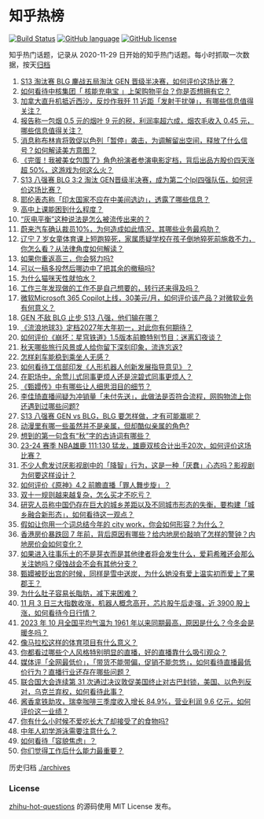 # 知乎热榜
[![Build Status](https://github.com/ToWeLong/zhihu-hot-questions/workflows/CI/badge.svg)](https://github.com/ToWeLong/zhihu-hot-questions/actions)
[![GitHub language](https://img.shields.io/badge/language-golang-orange.svg)](https://golang.org/)
[![GitHub license](https://img.shields.io/github/license/ToWeLong/zhihu-hot-questions)](https://github.com/ToWeLong/zhihu-hot-questions/blob/main/LICENSE)

知乎热门话题，记录从 2020-11-29 日开始的知乎热门话题。每小时抓取一次数据，按天[归档](./archives)

<!-- BEGIN -->

1. [S13 淘汰赛 BLG 鏖战五局淘汰 GEN 晋级半决赛，如何评价这场比赛？](https://www.zhihu.com/question/628940399)
1. [如何看待中核集团「 核能充电宝 」上架购物平台？你是否想拥有它？](https://www.zhihu.com/question/628633584)
1. [加拿大直升机抵近西沙，反炒作我歼 11 近距「发射干扰弹」，有哪些信息值得关注？](https://www.zhihu.com/question/628939227)
1. [报告称一包烟 0.5 元的烟叶 9 元的税，利润率超六成，烟农毛收入 0.45 元，哪些信息值得关注？](https://www.zhihu.com/question/628926775)
1. [消息称布林肯将敦促以色列「暂停」袭击，为调解留出空间，释放了什么信号？如何解读美方意图？](https://www.zhihu.com/question/628971521)
1. [《完蛋！我被美女包围了》角色扮演者参演电影定档，背后出品方股价四天涨超 50%，这游戏为何这么火？](https://www.zhihu.com/question/628920076)
1. [S13 八强赛 BLG 3:2 淘汰 GEN晋级半决赛，成为第二个lpl四强队伍，如何评价这场比赛？](https://www.zhihu.com/question/628969326)
1. [耶伦表态称「印太国家不应在中美间选边」，透露了哪些信息？](https://www.zhihu.com/question/628934066)
1. [高中上课能困到什么程度？](https://www.zhihu.com/question/628294449)
1. [“灰电平衡”这种说法是怎么被流传出来的？](https://www.zhihu.com/question/628806176)
1. [蔚来汽车确认裁员10%，为何造成如此情况，其哪些业务最鸡肋？](https://www.zhihu.com/question/628911202)
1. [辽宁 7 岁女童体育课上短跑猝死，家属质疑学校在孩子倒地猝死前施救不力，你怎么看？从法律角度如何解读？](https://www.zhihu.com/question/628923249)
1. [如果你重返高三，你会努力吗?](https://www.zhihu.com/question/628699132)
1. [可以一稿多投然后哪边中了把其余的撤稿吗?](https://www.zhihu.com/question/628367427)
1. [为什么猫咪天性就怕水？](https://www.zhihu.com/question/620095983)
1. [工作三年发现做的工作不是自己想要的，转行还来得及吗？](https://www.zhihu.com/question/622550101)
1. [微软Microsoft 365 Copilot上线，30美元/月，如何评价该产品？对微软业务有何意义？](https://www.zhihu.com/question/628841476)
1. [GEN 不敌 BLG 止步 S13 八强，他们输在哪？](https://www.zhihu.com/question/628971595)
1. [《流浪地球3》定档2027年大年初一，对此你有何期待？](https://www.zhihu.com/question/628938846)
1. [如何评价《崩坏：星穹铁道》1.5版本前瞻特别节目：迷离幻夜谈？](https://www.zhihu.com/question/628958616)
1. [秋天哪些旅行风景或人给你留下深刻印象，流连忘返?](https://www.zhihu.com/question/622730963)
1. [怎样刹车能稳到乘坐人无感？](https://www.zhihu.com/question/628768743)
1. [如何看待工信部印发《人形机器人创新发展指导意见》？](https://www.zhihu.com/question/628812965)
1. [在职场中，余莺儿式同事更烦人还是浣碧式同事更烦人？](https://www.zhihu.com/question/628421541)
1. [《甄嬛传》中有哪些让人细思泪目的细节？](https://www.zhihu.com/question/628371993)
1. [李佳琦直播间疑为冲销量「未付先送」，此做法是否符合流程，网购物流上你还遇到过哪些问题?](https://www.zhihu.com/question/628933506)
1. [S13 八强赛 GEN vs BLG，BLG 要怎样做，才有可能赢呢？](https://www.zhihu.com/question/628482452)
1. [动漫里有哪一些虽然并不是亲属，但却酷似亲属的角色?](https://www.zhihu.com/question/628886226)
1. [想到的第一句含有“秋”字的古诗词有哪些？](https://www.zhihu.com/question/628939450)
1. [23-24 赛季 NBA雄鹿 111:130 猛龙，雄鹿双核合计出手20次，如何评价这场比赛？](https://www.zhihu.com/question/628760534)
1. [不少人愈发讨厌影视剧中的「降智」行为，这是一种「厌蠢」心态吗？影视剧为何要这样设计？](https://www.zhihu.com/question/628786967)
1. [如何评价《原神》4.2 前瞻直播「罪人舞步旋」？](https://www.zhihu.com/question/628966625)
1. [双十一规则越来越复杂，怎么买才不吃亏？](https://www.zhihu.com/question/355086181)
1. [研究人员称中国仍存在巨大的城乡差距以及不同城市形态的失衡，要构建「城乡融合新形态」，如何看待这一观点？](https://www.zhihu.com/question/628785924)
1. [假如让你用一个词总结今年的 city work，你会如何形容？为什么？](https://www.zhihu.com/question/625825078)
1. [香港房价暴跌回 7 年前，背后原因有哪些？给内地房价敲响了怎样的警钟？内地房价会如何变化？](https://www.zhihu.com/question/628840279)
1. [如果进入往事乐土的不是芽衣而是其他律者将会发生什么，爱莉希雅还会那么关注她吗？侵蚀战会不会有其他分支？](https://www.zhihu.com/question/549123777)
1. [甄嬛被贬出宫的时候，同样是雪中送炭，为什么她没有爱上温实初而爱上了果郡王？](https://www.zhihu.com/question/506885748)
1. [为什么肚子容易长脂肪，减下来困难？](https://www.zhihu.com/question/628427709)
1. [11 月 3 日三大指数收涨，机器人概念高开，芯片股午后走强，近 3900 股上涨，如何看待今日行情？](https://www.zhihu.com/question/628912903)
1. [2023 年 10 月全国平均气温为 1961 年以来同期最高，原因是什么？今冬会是暖冬吗？](https://www.zhihu.com/question/628933349)
1. [像马拉松这样的体育项目有什么意义？](https://www.zhihu.com/question/293430369)
1. [你都看过哪些个人风格特别明显的直播，好的直播靠什么吸引观众？](https://www.zhihu.com/question/628948568)
1. [媒体评「全网最低价」，「带货不能带偏，促销不能忽悠」，如何看待直播最低价行为？直播行业还存在哪些问题？](https://www.zhihu.com/question/628909991)
1. [联合国大会连续第 31 次通过决议敦促美国终止对古巴封锁，美国、以色列反对，乌克兰弃权，如何看待此事？](https://www.zhihu.com/question/628910878)
1. [酱香拿铁助攻，瑞幸咖啡三季度收入增长 84.9%，营业利润 9.6 亿元，如何评价这一业绩？](https://www.zhihu.com/question/628910887)
1. [你有什么小时候不爱吃长大了却接受了的食物吗?](https://www.zhihu.com/question/624004548)
1. [中年人初学游泳需要注意什么？](https://www.zhihu.com/question/627152849)
1. [如何看待「容貌焦虑」？](https://www.zhihu.com/question/445178655)
1. [你们觉得工作后什么能力最重要？](https://www.zhihu.com/question/412895123)

<!-- END -->

历史归档 [./archives](./archives)


### License
[zhihu-hot-questions](https://github.com/towelong/zhihu-hot-questions) 的源码使用 MIT License 发布。